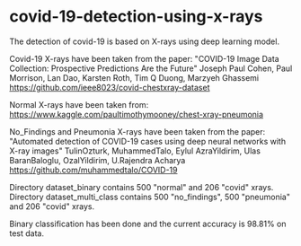 # covid-19-detection-using-x-rays

The detection of covid-19 is based on X-rays using deep learning model.

Covid-19 X-rays have been taken from the paper:
"COVID-19 Image Data Collection: Prospective Predictions Are the Future"
Joseph Paul Cohen, Paul Morrison, Lan Dao, Karsten Roth, Tim Q Duong, Marzyeh Ghassemi
https://github.com/ieee8023/covid-chestxray-dataset

Normal X-rays have been taken from:
https://www.kaggle.com/paultimothymooney/chest-xray-pneumonia

No_Findings and Pneumonia X-rays have been taken from the paper:
"Automated detection of COVID-19 cases using deep neural networks with X-ray images"
TulinOzturk, MuhammedTalo, Eylul AzraYildirim, Ulas BaranBaloglu, OzalYildirim, U.Rajendra Acharya
https://github.com/muhammedtalo/COVID-19

Directory dataset_binary contains 500 "normal" and 206 "covid" xrays.
Directory dataset_multi_class contains 500 "no_findings", 500 "pneumonia" and 206 "covid" xrays.

Binary classification has been done and the current accuracy is 98.81% on test data.
